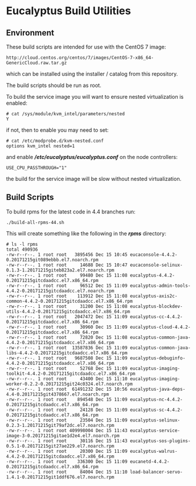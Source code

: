 # Eucalyptus Build Utilities

Environment
------
These build scripts are intended for use with the CentOS 7 image:

```
http://cloud.centos.org/centos/7/images/CentOS-7-x86_64-GenericCloud.raw.tar.gz
```

which can be installed using the installer / catalog from this repository.

The build scripts should be run as root.

To build the service image you will want to ensure nested virtualization is enabled:

```
# cat /sys/module/kvm_intel/parameters/nested
Y
```

if not, then to enable you may need to set:

```
# cat /etc/modprobe.d/kvm-nested.conf
options kvm_intel nested=1
```

and enable **_/etc/eucalyptus/eucalyptus.conf_** on the node controllers:

```
USE_CPU_PASSTHROUGH="1"
```

the build for the service image will be slow without nested virtualization.

Build Scripts
------
To build rpms for the latest code in 4.4 branches run:

```
./build-all-rpms-44.sh
```

This will create something like the following in the **_rpms_** directory:

```
# ls -l rpms
total 490936
-rw-r--r--. 1 root root   3895456 Dec 15 10:45 eucaconsole-4.4.2-0.20171215git089ebbb.el7.noarch.rpm
-rw-r--r--. 1 root root     14688 Dec 15 10:47 eucaconsole-selinux-0.1.3-1.20171215giteb823a2.el7.noarch.rpm
-rw-r--r--. 1 root root     99480 Dec 15 11:08 eucalyptus-4.4.2-0.20171215gitcdaadcc.el7.x86_64.rpm
-rw-r--r--. 1 root root     96512 Dec 15 11:09 eucalyptus-admin-tools-4.4.2-0.20171215gitcdaadcc.el7.noarch.rpm
-rw-r--r--. 1 root root    113912 Dec 15 11:08 eucalyptus-axis2c-common-4.4.2-0.20171215gitcdaadcc.el7.x86_64.rpm
-rw-r--r--. 1 root root     31200 Dec 15 11:08 eucalyptus-blockdev-utils-4.4.2-0.20171215gitcdaadcc.el7.x86_64.rpm
-rw-r--r--. 1 root root   2047472 Dec 15 11:09 eucalyptus-cc-4.4.2-0.20171215gitcdaadcc.el7.x86_64.rpm
-rw-r--r--. 1 root root     30960 Dec 15 11:09 eucalyptus-cloud-4.4.2-0.20171215gitcdaadcc.el7.x86_64.rpm
-rw-r--r--. 1 root root     72820 Dec 15 11:08 eucalyptus-common-java-4.4.2-0.20171215gitcdaadcc.el7.x86_64.rpm
-rw-r--r--. 1 root root  13587836 Dec 15 11:09 eucalyptus-common-java-libs-4.4.2-0.20171215gitcdaadcc.el7.x86_64.rpm
-rw-r--r--. 1 root root   9687508 Dec 15 11:09 eucalyptus-debuginfo-4.4.2-0.20171215gitcdaadcc.el7.x86_64.rpm
-rw-r--r--. 1 root root     52768 Dec 15 11:09 eucalyptus-imaging-toolkit-4.4.2-0.20171215gitcdaadcc.el7.x86_64.rpm
-rw-r--r--. 1 root root     43400 Dec 15 11:10 eucalyptus-imaging-worker-0.2.2-0.20171215git24c0324.el7.noarch.rpm
-rw-r--r--. 1 root root  61491232 Dec 15 10:56 eucalyptus-java-deps-4.4-0.20171215git4378667.el7.noarch.rpm
-rw-r--r--. 1 root root    894548 Dec 15 11:09 eucalyptus-nc-4.4.2-0.20171215gitcdaadcc.el7.x86_64.rpm
-rw-r--r--. 1 root root     24128 Dec 15 11:09 eucalyptus-sc-4.4.2-0.20171215gitcdaadcc.el7.x86_64.rpm
-rw-r--r--. 1 root root     23504 Dec 15 11:09 eucalyptus-selinux-0.2.3-1.20171215git79af2dc.el7.noarch.rpm
-rw-r--r--. 1 root root 409998004 Dec 15 11:43 eucalyptus-service-image-3-0.20171215gitae1d2e4.el7.noarch.rpm
-rw-r--r--. 1 root root     30116 Dec 15 11:43 eucalyptus-sos-plugins-0.5.1-0.20171215git27ae229.el7.noarch.rpm
-rw-r--r--. 1 root root     20300 Dec 15 11:09 eucalyptus-walrus-4.4.2-0.20171215gitcdaadcc.el7.x86_64.rpm
-rw-r--r--. 1 root root    336300 Dec 15 11:09 eucanetd-4.4.2-0.20171215gitcdaadcc.el7.x86_64.rpm
-rw-r--r--. 1 root root     84004 Dec 15 11:10 load-balancer-servo-1.4.1-0.20171215git1ddf676.el7.noarch.rpm
```


